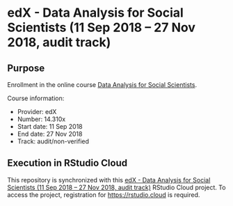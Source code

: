 # edX - Data Analysis for Social Scientists (11 Sep 2018 – 27 Nov 2018, audit track)

## Purpose
Enrollment in the online course [Data Analysis for Social Scientists](https://www.edx.org/course/data-analysis-for-social-scientists-1).

Course information:
* Provider: edX
* Number: 14.310x
* Start date: 11 Sep 2018
* End date: 27 Nov 2018
* Track: audit/non-verified

## Execution in RStudio Cloud
This repository is synchronized with this [edX - Data Analysis for Social Scientists (11 Sep 2018 – 27 Nov 2018, audit track)](https://rstudio.cloud/project/146187) RStudio Cloud project. To access the project, registration for https://rstudio.cloud is required.
